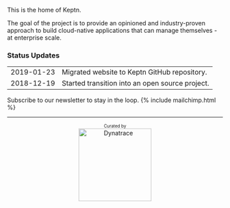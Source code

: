
<link rel="stylesheet" type="text/css" href="//cdnjs.cloudflare.com/ajax/libs/cookieconsent2/3.1.0/cookieconsent.min.css" />
<script src="//cdnjs.cloudflare.com/ajax/libs/cookieconsent2/3.1.0/cookieconsent.min.js"></script>
<script>
window.addEventListener("load", function(){
window.cookieconsent.initialise({
  "palette": {
    "popup": {
      "background": "#000"
    },
    "button": {
      "background": "#f1d600"
    }
  }
})});
</script>

This is the home of Keptn. 

The goal of the project is to provide an
opinioned and industry-proven approach to build cloud-native applications that can manage 
themselves - at enterprise scale.

### Status Updates
<table width="100%">
<tr>
<td>
2019-01-23
</td>
<td>
Migrated website to Keptn GitHub repository.
</td>
</tr>
<tr>
<td>
2018-12-19
</td>
<td>
Started transition into an open source project.
</td>
</tr>
</table>

Subscribe to our newsletter to stay in the loop.
{% include mailchimp.html %}
<hr/>
<center style="font-size: 10px">Curated by</center>
<center>
<a href="https://dynatrace.com" traget="_blank">
<img src="{{site.url}}/assets/Dynatrace_Logo.png" alt="Dynatrace" width="170px" style="border: none"/>
</a>
</center>
